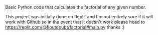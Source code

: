 Basic Python code that calculates the factorial of any given number.

This project was initially done on Replit and I'm not enitrely sure if it will work with Github so in the event that it doesn't work please head to https://replit.com/@floutdoubt/factorial#main.py thanks :)
